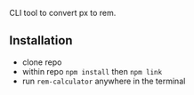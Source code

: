 CLI tool to convert px to rem.

## Installation

- clone repo
- within repo `npm install` then `npm link`
- run `rem-calculator` anywhere in the terminal